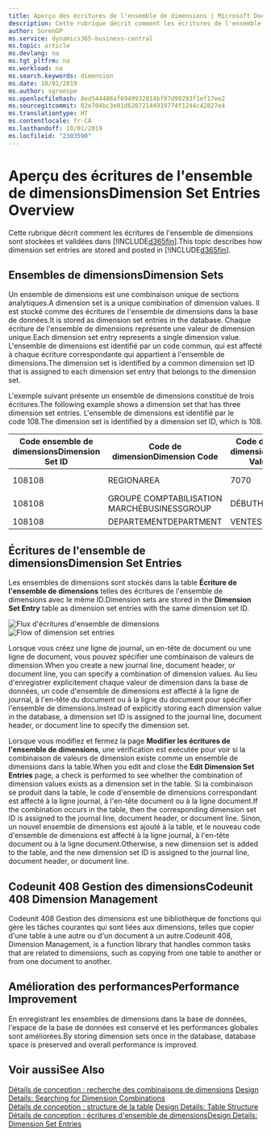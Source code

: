 ```yaml
---
title: Aperçu des écritures de l'ensemble de dimensions | Microsoft Docs
description: Cette rubrique décrit comment les écritures de l'ensemble de dimensions sont stockées et reportées dans Dynamics 365.
author: SorenGP
ms.service: dynamics365-business-central
ms.topic: article
ms.devlang: na
ms.tgt_pltfrm: na
ms.workload: na
ms.search.keywords: dimension
ms.date: 10/01/2019
ms.author: sgroespe
ms.openlocfilehash: 8ed544486af6949932814bf97d99293f1ef17ee2
ms.sourcegitcommit: 02e704bc3e01d62072144919774f1244c42827e4
ms.translationtype: HT
ms.contentlocale: fr-CA
ms.lasthandoff: 10/01/2019
ms.locfileid: "2303590"
---
```

# <a name="dimension-set-entries-overview"></a><span data-ttu-id="80197-103">Aperçu des écritures de l'ensemble de dimensions</span><span class="sxs-lookup"><span data-stu-id="80197-103">Dimension Set Entries Overview</span></span>
<span data-ttu-id="80197-104">Cette rubrique décrit comment les écritures de l'ensemble de dimensions sont stockées et validées dans [!INCLUDE[d365fin](includes/d365fin_md.md)].</span><span class="sxs-lookup"><span data-stu-id="80197-104">This topic describes how dimension set entries are stored and posted in [!INCLUDE[d365fin](includes/d365fin_md.md)].</span></span>  

## <a name="dimension-sets"></a><span data-ttu-id="80197-105">Ensembles de dimensions</span><span class="sxs-lookup"><span data-stu-id="80197-105">Dimension Sets</span></span>  
<span data-ttu-id="80197-106">Un ensemble de dimensions est une combinaison unique de sections analytiques.</span><span class="sxs-lookup"><span data-stu-id="80197-106">A dimension set is a unique combination of dimension values.</span></span> <span data-ttu-id="80197-107">Il est stocké comme des écritures de l'ensemble de dimensions dans la base de données.</span><span class="sxs-lookup"><span data-stu-id="80197-107">It is stored as dimension set entries in the database.</span></span> <span data-ttu-id="80197-108">Chaque écriture de l'ensemble de dimensions représente une valeur de dimension unique.</span><span class="sxs-lookup"><span data-stu-id="80197-108">Each dimension set entry represents a single dimension value.</span></span> <span data-ttu-id="80197-109">L'ensemble de dimensions est identifié par un code commun, qui est affecté à chaque écriture correspondante qui appartient à l'ensemble de dimensions.</span><span class="sxs-lookup"><span data-stu-id="80197-109">The dimension set is identified by a common dimension set ID that is assigned to each dimension set entry that belongs to the dimension set.</span></span>  

<span data-ttu-id="80197-110">L'exemple suivant présente un ensemble de dimensions constitué de trois écritures.</span><span class="sxs-lookup"><span data-stu-id="80197-110">The following example shows a dimension set that has three dimension set entries.</span></span> <span data-ttu-id="80197-111">L'ensemble de dimensions est identifié par le code 108.</span><span class="sxs-lookup"><span data-stu-id="80197-111">The dimension set is identified by a dimension set ID, which is 108.</span></span>  

|<span data-ttu-id="80197-112">Code ensemble de dimensions</span><span class="sxs-lookup"><span data-stu-id="80197-112">Dimension Set ID</span></span>|<span data-ttu-id="80197-113">Code de dimension</span><span class="sxs-lookup"><span data-stu-id="80197-113">Dimension Code</span></span>|<span data-ttu-id="80197-114">Code de valeur de dimension</span><span class="sxs-lookup"><span data-stu-id="80197-114">Dimension Value Code</span></span>|<span data-ttu-id="80197-115">Nom de la valeur de dimension</span><span class="sxs-lookup"><span data-stu-id="80197-115">Dimension Value Name</span></span>|  
|----------------------|--------------------|--------------------------|--------------------------|  
|<span data-ttu-id="80197-116">108</span><span class="sxs-lookup"><span data-stu-id="80197-116">108</span></span>|<span data-ttu-id="80197-117">REGION</span><span class="sxs-lookup"><span data-stu-id="80197-117">AREA</span></span>|<span data-ttu-id="80197-118">70</span><span class="sxs-lookup"><span data-stu-id="80197-118">70</span></span>|<span data-ttu-id="80197-119">Amérique du Nord</span><span class="sxs-lookup"><span data-stu-id="80197-119">America North</span></span>|  
|<span data-ttu-id="80197-120">108</span><span class="sxs-lookup"><span data-stu-id="80197-120">108</span></span>|<span data-ttu-id="80197-121">GROUPE COMPTABILISATION MARCHÉ</span><span class="sxs-lookup"><span data-stu-id="80197-121">BUSINESSGROUP</span></span>|<span data-ttu-id="80197-122">DÉBUT</span><span class="sxs-lookup"><span data-stu-id="80197-122">HOME</span></span>|<span data-ttu-id="80197-123">Accueil</span><span class="sxs-lookup"><span data-stu-id="80197-123">Home</span></span>|  
|<span data-ttu-id="80197-124">108</span><span class="sxs-lookup"><span data-stu-id="80197-124">108</span></span>|<span data-ttu-id="80197-125">DEPARTEMENT</span><span class="sxs-lookup"><span data-stu-id="80197-125">DEPARTMENT</span></span>|<span data-ttu-id="80197-126">VENTES</span><span class="sxs-lookup"><span data-stu-id="80197-126">SALES</span></span>|<span data-ttu-id="80197-127">Vente</span><span class="sxs-lookup"><span data-stu-id="80197-127">Sales</span></span>|  

## <a name="dimension-set-entries"></a><span data-ttu-id="80197-128">Écritures de l'ensemble de dimensions</span><span class="sxs-lookup"><span data-stu-id="80197-128">Dimension Set Entries</span></span>  
<span data-ttu-id="80197-129">Les ensembles de dimensions sont stockés dans la table **Écriture de l'ensemble de dimensions** telles des écritures de l'ensemble de dimensions avec le même ID.</span><span class="sxs-lookup"><span data-stu-id="80197-129">Dimension sets are stored in the **Dimension Set Entry** table as dimension set entries with the same dimension set ID.</span></span>  

<span data-ttu-id="80197-130">![Flux d'écritures d'ensemble de dimensions](media/dimensionentrynav7.png "Flux d'écritures d'ensemble de dimensions")</span><span class="sxs-lookup"><span data-stu-id="80197-130">![Flow of dimension set entries](media/dimensionentrynav7.png "Flow of dimension set entries")</span></span>  

<span data-ttu-id="80197-131">Lorsque vous créez une ligne de journal, un en-tête de document ou une ligne de document, vous pouvez spécifier une combinaison de valeurs de dimension.</span><span class="sxs-lookup"><span data-stu-id="80197-131">When you create a new journal line, document header, or document line, you can specify a combination of dimension values.</span></span> <span data-ttu-id="80197-132">Au lieu d'enregistrer explicitement chaque valeur de dimension dans la base de données, un code d'ensemble de dimensions est affecté à la ligne de journal, à l'en-tête du document ou à la ligne du document pour spécifier l'ensemble de dimensions.</span><span class="sxs-lookup"><span data-stu-id="80197-132">Instead of explicitly storing each dimension value in the database, a dimension set ID is assigned to the journal line, document header, or document line to specify the dimension set.</span></span>  

<span data-ttu-id="80197-133">Lorsque vous modifiez et fermez la page **Modifier les écritures de l'ensemble de dimensions**, une vérification est exécutée pour voir si la combinaison de valeurs de dimension existe comme un ensemble de dimensions dans la table.</span><span class="sxs-lookup"><span data-stu-id="80197-133">When you edit and close the **Edit Dimension Set Entries** page, a check is performed to see whether the combination of dimension values exists as a dimension set in the table.</span></span> <span data-ttu-id="80197-134">Si la combinaison se produit dans la table, le code d'ensemble de dimensions correspondant est affecté à la ligne journal, à l'en-tête document ou à la ligne document.</span><span class="sxs-lookup"><span data-stu-id="80197-134">If the combination occurs in the table, then the corresponding dimension set ID is assigned to the journal line, document header, or document line.</span></span> <span data-ttu-id="80197-135">Sinon, un nouvel ensemble de dimensions est ajouté à la table, et le nouveau code d'ensemble de dimensions est affecté à la ligne journal, à l'en-tête document ou à la ligne document.</span><span class="sxs-lookup"><span data-stu-id="80197-135">Otherwise, a new dimension set is added to the table, and the new dimension set ID is assigned to the journal line, document header, or document line.</span></span>

## <a name="codeunit-408-dimension-management"></a><span data-ttu-id="80197-136">Codeunit 408 Gestion des dimensions</span><span class="sxs-lookup"><span data-stu-id="80197-136">Codeunit 408 Dimension Management</span></span>
<span data-ttu-id="80197-137">Codeunit 408 Gestion des dimensions est une bibliothèque de fonctions qui gère les tâches courantes qui sont liées aux dimensions, telles que copier d'une table à une autre ou d'un document à un autre.</span><span class="sxs-lookup"><span data-stu-id="80197-137">Codeunit 408, Dimension Management, is a function library that handles common tasks that are related to dimensions, such as copying from one table to another or from one document to another.</span></span>

## <a name="performance-improvement"></a><span data-ttu-id="80197-138">Amélioration des performances</span><span class="sxs-lookup"><span data-stu-id="80197-138">Performance Improvement</span></span>  
<span data-ttu-id="80197-139">En enregistrant les ensembles de dimensions dans la base de données, l'espace de la base de données est conservé et les performances globales sont améliorées.</span><span class="sxs-lookup"><span data-stu-id="80197-139">By storing dimension sets once in the database, database space is preserved and overall performance is improved.</span></span>  

## <a name="see-also"></a><span data-ttu-id="80197-140">Voir aussi</span><span class="sxs-lookup"><span data-stu-id="80197-140">See Also</span></span>  
<span data-ttu-id="80197-141">[Détails de conception : recherche des combinaisons de dimensions](design-details-searching-for-dimension-combinations.md) </span><span class="sxs-lookup"><span data-stu-id="80197-141">[Design Details: Searching for Dimension Combinations](design-details-searching-for-dimension-combinations.md) </span></span>  
<span data-ttu-id="80197-142">[Détails de conception : structure de la table](design-details-table-structure.md) </span><span class="sxs-lookup"><span data-stu-id="80197-142">[Design Details: Table Structure](design-details-table-structure.md) </span></span>  
[<span data-ttu-id="80197-143">Détails de conception : écritures d'ensemble de dimensions</span><span class="sxs-lookup"><span data-stu-id="80197-143">Design Details: Dimension Set Entries</span></span>](design-details-dimension-set-entries.md)   
